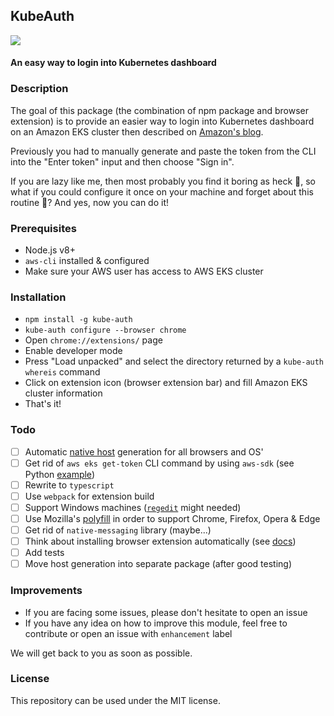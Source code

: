 ## KubeAuth

<img src="https://raw.githack.com/ddimitrioglo/kube-auth/master/ext/img/icon-128.png"/>

#### An easy way to login into Kubernetes dashboard

### Description

The goal of this package (the combination of npm package and browser extension) is to provide an easier way
to login into Kubernetes dashboard on an Amazon EKS cluster then described on [Amazon's blog][5].

Previously you had to manually generate and paste the token from the CLI into the "Enter token" input and then choose "Sign in".

If you are lazy like me, then most probably you find it boring as heck 🥱, so what if you could configure it once
on your machine and forget about this routine 🤯? And yes, now you can do it!   

### Prerequisites

* Node.js v8+
* `aws-cli` installed & configured
* Make sure your AWS user has access to AWS EKS cluster

### Installation

* `npm install -g kube-auth`
* `kube-auth configure --browser chrome`
* Open `chrome://extensions/` page
* Enable developer mode
* Press "Load unpacked" and select the directory returned by a `kube-auth whereis` command
* Click on extension icon (browser extension bar) and fill Amazon EKS cluster information
* That's it!

### Todo

- [ ] Automatic [native host][3] generation for all browsers and OS'
- [ ] Get rid of `aws eks get-token` CLI command by using `aws-sdk` (see Python [example][1])
- [ ] Rewrite to `typescript`
- [ ] Use `webpack` for extension build
- [ ] Support Windows machines ([`regedit`][2] might needed)
- [ ] Use Mozilla's [polyfill][4] in order to support Chrome, Firefox, Opera & Edge 
- [ ] Get rid of `native-messaging` library (maybe...)
- [ ] Think about installing browser extension automatically (see [docs][6])
- [ ] Add tests
- [ ] Move host generation into separate package (after good testing)

### Improvements

* If you are facing some issues, please don't hesitate to open an issue
* If you have any idea on how to improve this module, feel free to contribute or open an issue with `enhancement` label

We will get back to you as soon as possible.

### License

This repository can be used under the MIT license.

[1]: https://github.com/kubernetes-sigs/aws-iam-authenticator#api-authorization-from-outside-a-cluster
[2]: https://www.npmjs.com/package/regedit
[3]: https://developer.chrome.com/extensions/nativeMessaging#native-messaging-host-location
[4]: https://github.com/mozilla/webextension-polyfill
[5]: https://aws.amazon.com/ru/premiumsupport/knowledge-center/eks-cluster-kubernetes-dashboard/
[6]: https://developer.chrome.com/apps/external_extensions
